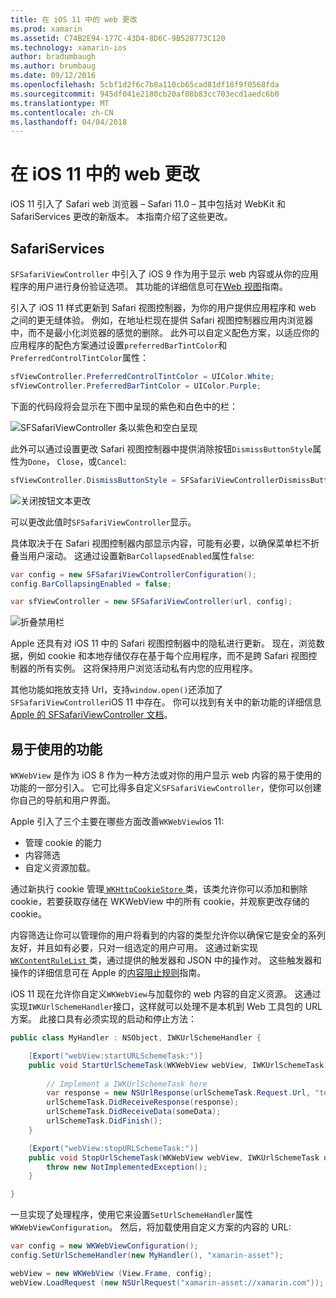 ```yaml
---
title: 在 iOS 11 中的 web 更改
ms.prod: xamarin
ms.assetid: C74B2E94-177C-43D4-8D6C-9B528773C120
ms.technology: xamarin-ios
author: bradumbaugh
ms.author: brumbaug
ms.date: 09/12/2016
ms.openlocfilehash: 5cbf1d2f6c7b8a110cb65cad81df18f9f0568fda
ms.sourcegitcommit: 945df041e2180cb20af08b83cc703ecd1aedc6b0
ms.translationtype: MT
ms.contentlocale: zh-CN
ms.lasthandoff: 04/04/2018
---
```

# <a name="web-changes-in-ios-11"></a>在 iOS 11 中的 web 更改

iOS 11 引入了 Safari web 浏览器 – Safari 11.0 – 其中包括对 WebKit 和 SafariServices 更改的新版本。 本指南介绍了这些更改。

## <a name="safariservices"></a>SafariServices

`SFSafariViewController` 中引入了 iOS 9 作为用于显示 web 内容或从你的应用程序的用户进行身份验证选项。 其功能的详细信息可在[Web 视图](~/ios/user-interface/controls/uiwebview.md#safariviewcontroller)指南。

引入了 iOS 11 样式更新到 Safari 视图控制器，为你的用户提供应用程序和 web 之间的更无缝体验。 例如，在地址栏现在提供 Safari 视图控制器应用内浏览器中，而不是最小化浏览器的感觉的删除。 此外可以自定义配色方案，以适应你的应用程序的配色方案通过设置`preferredBarTintColor`和`PreferredControlTintColor`属性：

```csharp
sfViewController.PreferredControlTintColor = UIColor.White;
sfViewController.PreferredBarTintColor = UIColor.Purple;
```

下面的代码段将会显示在下图中呈现的紫色和白色中的栏：

![SFSafariViewController 条以紫色和空白呈现](web-images/image1.png)

此外可以通过设置更改 Safari 视图控制器中提供消除按钮`DismissButtonStyle`属性为`Done`， `Close`，或`Cancel`:

```csharp
sfViewController.DismissButtonStyle = SFSafariViewControllerDismissButtonStyle.Close;
```

![关闭按钮文本更改](web-images/image2.png)

可以更改此值时`SFSafariViewController`显示。


具体取决于在 Safari 视图控制器内部显示内容，可能有必要，以确保菜单栏不折叠当用户滚动。 这通过设置新`BarCollapsedEnabled`属性`false`:

```csharp
var config = new SFSafariViewControllerConfiguration();
config.BarCollapsingEnabled = false;

var sfViewController = new SFSafariViewController(url, config);
```

![折叠禁用栏](web-images/image3.png)

Apple 还具有对 iOS 11 中的 Safari 视图控制器中的隐私进行更新。 现在，浏览数据，例如 cookie 和本地存储仅存在基于每个应用程序，而不是跨 Safari 视图控制器的所有实例。 这将保持用户浏览活动私有内您的应用程序。

其他功能如拖放支持 Url，支持`window.open()`还添加了`SFSafariViewController`iOS 11 中存在。 你可以找到有关中的新功能的详细信息[Apple 的 SFSafariViewController 文档](https://developer.apple.com/documentation/safariservices/sfsafariviewcontroller?changes=latest_minor)。


## <a name="webkit"></a>易于使用的功能

`WKWebView` 是作为 iOS 8 作为一种方法或对你的用户显示 web 内容的易于使用的功能的一部分引入。 它可比得多自定义`SFSafariViewController`，使你可以创建你自己的导航和用户界面。

Apple 引入了三个主要在哪些方面改善`WKWebView`ios 11: 

- 管理 cookie 的能力
- 内容筛选
- 自定义资源加载。 

通过新执行 cookie 管理[ `WKHttpCookieStore` ](https://developer.apple.com/documentation/webkit/wkhttpcookiestore)类，该类允许你可以添加和删除 cookie，若要获取存储在 WKWebView 中的所有 cookie，并观察更改存储的 cookie。

内容筛选让你可以管理你的用户将看到的内容的类型允许你以确保它是安全的系列友好，并且如有必要，只对一组选定的用户可用。 这通过新实现[ `WKContentRuleList` ](https://developer.apple.com/documentation/webkit/wkcontentrulelist)类，通过提供的触发器和 JSON 中的操作对。 这些触发器和操作的详细信息可在 Apple 的[内容阻止规则](https://developer.apple.com/library/content/documentation/Extensions/Conceptual/ContentBlockingRules/Introduction/Introduction.html)指南。

iOS 11 现在允许你自定义`WKWebView`与加载你的 web 内容的自定义资源。 这通过实现`IWKUrlSchemeHandler`接口，这样就可以处理不是本机到 Web 工具包的 URL 方案。 此接口具有必须实现的启动和停止方法：

```csharp
public class MyHandler : NSObject, IWKUrlSchemeHandler {

    [Export("webView:startURLSchemeTask:")]
    public void StartUrlSchemeTask(WKWebView webView, IWKUrlSchemeTask urlSchemeTask){
        
        // Implement a IWKUrlSchemeTask here
        var response = new NSUrlResponse(urlSchemeTask.Request.Url, "text/html", ContentLength, null);
        urlSchemeTask.DidReceiveResponse(response);
        urlSchemeTask.DidReceiveData(someData);
        urlSchemeTask.DidFinish();
    }

    [Export("webView:stopURLSchemeTask:")]
    public void StopUrlSchemeTask(WKWebView webView, IWKUrlSchemeTask urlSchemeTask){
        throw new NotImplementedException();
    }

}
``` 

一旦实现了处理程序，使用它来设置`SetUrlSchemeHandler`属性`WKWebViewConfiguration`。 然后，将加载使用自定义方案的内容的 URL:

```csharp
var config = new WKWebViewConfiguration();
config.SetUrlSchemeHandler(new MyHandler(), "xamarin-asset");

webView = new WKWebView (View.Frame, config);
webView.LoadRequest (new NSUrlRequest("xamarin-asset://xamarin.com"));
```

